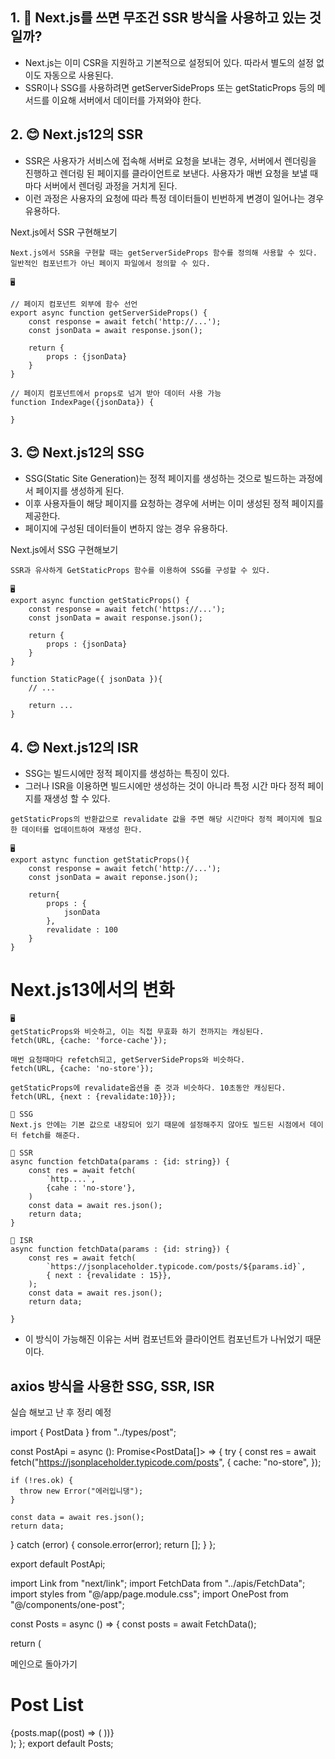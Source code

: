 ## 1. 🤔 Next.js를 쓰면 무조건 SSR 방식을 사용하고 있는 것일까?

- Next.js는 이미 CSR을 지원하고 기본적으로 설정되어 있다. 따라서 별도의 설정 없이도 자동으로 사용된다.
- SSR이나 SSG를 사용하려면 getServerSideProps 또는 getStaticProps 등의 메서드를 이요해 서버에서 데이터를 가져와야 한다.

## 2. 😊 Next.js12의 SSR

- SSR은 사용자가 서비스에 접속해 서버로 요청을 보내는 경우, 서버에서 렌더링을 진행하고 렌더링 된 페이지를 클라이언트로 보낸다. 사용자가 매번 요청을 보낼 때마다 서버에서 렌더링 과정을 거치게 된다.
- 이런 과정은 사용자의 요청에 따라 특정 데이터들이 빈번하게 변경이 일어나는 경우 유용하다.

Next.js에서 SSR 구현해보기

```
Next.js에서 SSR을 구현할 때는 getServerSideProps 함수를 정의해 사용할 수 있다.
일반적인 컴포넌트가 아닌 페이지 파일에서 정의할 수 있다.

🖥️

// 페이지 컴포넌트 외부에 함수 선언
export async function getServerSideProps() {
    const response = await fetch('http://...');
    const jsonData = await response.json();

    return {
        props : {jsonData}
    }
}

// 페이지 컴포넌트에서 props로 넘겨 받아 데이터 사용 가능
function IndexPage({jsonData}) {

}
```

## 3. 😊 Next.js12의 SSG

- SSG(Static Site Generation)는 정적 페이지를 생성하는 것으로 빌드하는 과정에서 페이지를 생성하게 된다.
- 이후 사용자들이 해당 페이지를 요청하는 경우에 서버는 이미 생성된 정적 페이지를 제공한다.
- 페이지에 구성된 데이터들이 변하지 않는 경우 유용하다.

Next.js에서 SSG 구현해보기

```
SSR과 유사하게 GetStaticProps 함수를 이용하여 SSG를 구성할 수 있다.

🖥️
export async function getStaticProps() {
    const response = await fetch('https://...');
    const jsonData = await response.json();

    return {
        props : {jsonData}
    }
}

function StaticPage({ jsonData }){
    // ...

    return ...
}
```

## 4. 😊 Next.js12의 ISR

- SSG는 빌드시에만 정적 페이지를 생성하는 특징이 있다.
- 그러나 ISR을 이용하면 빌드시에만 생성하는 것이 아니라 특정 시간 마다 정적 페이지를 재생성 할 수 있다.

```
getStaticProps의 반환값으로 revalidate 값을 주면 해당 시간마다 정적 페이지에 필요한 데이터를 업데이트하여 재생성 한다.

🖥️
export astync function getStaticProps(){
    const response = await fetch('http://...');
    const jsonData = await reponse.json();

    return{
        props : {
            jsonData
        },
        revalidate : 100
    }
}
```

# Next.js13에서의 변화

```
🖥️
getStaticProps와 비슷하고, 이는 직접 무효화 하기 전까지는 캐싱된다.
fetch(URL, {cache: 'force-cache'});

매번 요청때마다 refetch되고, getServerSideProps와 비슷하다.
fetch(URL, {cache: 'no-store'});

getStaticProps에 revalidate옵션을 준 것과 비슷하다. 10초동안 캐싱된다.
fetch(URL, {next : {revalidate:10}});
```

```
🌟 SSG
Next.js 안에는 기본 값으로 내장되어 있기 때문에 설정해주지 않아도 빌드된 시점에서 데이터 fetch를 해준다.

🌟 SSR
async function fetchData(params : {id: string}) {
    const res = await fetch(
        `http....`,
        {cahe : 'no-store'},
    )
    const data = await res.json();
    return data;
}

🌟 ISR
async function fetchData(params : {id: string}) {
    const res = await fetch(
        `https://jsonplaceholder.typicode.com/posts/${params.id}`,
        { next : {revalidate : 15}},
    );
    const data = await res.json();
    return data;

}
```

- 이 방식이 가능해진 이유는 서버 컴포넌트와 클라이언트 컴포넌트가 나뉘었기 때문이다.

## axios 방식을 사용한 SSG, SSR, ISR

실습 해보고 난 후 정리 예정

import { PostData } from "../types/post";

const PostApi = async (): Promise<PostData[]> => {
  try {
    const res = await fetch("https://jsonplaceholder.typicode.com/posts", {
      cache: "no-store",
    });

    if (!res.ok) {
      throw new Error("에러입니댕");
    }

    const data = await res.json();
    return data;
  } catch (error) {
    console.error(error);
    return [];
  }
};

export default PostApi;

import Link from "next/link";
import FetchData from "../apis/FetchData";
import styles from "@/app/page.module.css";
import OnePost from "@/components/one-post";

const Posts = async () => {
  const posts = await FetchData();

  return (
    <div className={styles.container}>
      <Link href="/" className={styles.btn}>
        메인으로 돌아가기
      </Link>
      <h1>Post List</h1>
      {posts.map((post) => (
        <OnePost key={post.id} post={post} />
      ))}
    </div>
  );
};
export default Posts;
